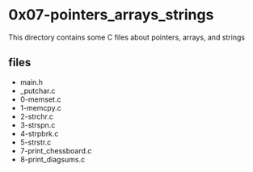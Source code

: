 # 0x07-pointers_arrays_strings

This directory contains some C files about pointers, arrays, and strings

## files

* main.h
* \_putchar.c
* 0-memset.c
* 1-memcpy.c
* 2-strchr.c
* 3-strspn.c
* 4-strpbrk.c
* 5-strstr.c
* 7-print_chessboard.c
* 8-print_diagsums.c
